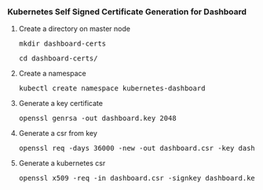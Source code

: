 <h3>Kubernetes Self Signed Certificate Generation for Dashboard</h3>
<ol>
<li>Create a directory on master node</li>
<pre>mkdir dashboard-certs</pre>
<pre>cd dashboard-certs/</pre>
  <li>Create a namespace</li>
  <pre>kubectl create namespace kubernetes-dashboard</pre>
  <li>Generate a key certificate</li>
  <pre>openssl genrsa -out dashboard.key 2048</pre>
  <li>Generate a csr from key </li>
  <pre>openssl req -days 36000 -new -out dashboard.csr -key dashboard.key -subj '/CN=dashboard-cert'</pre>
  <li>Generate a kubernetes csr</li>
  <pre>openssl x509 -req -in dashboard.csr -signkey dashboard.key -out dashboard.crt</pre>
</ol>
